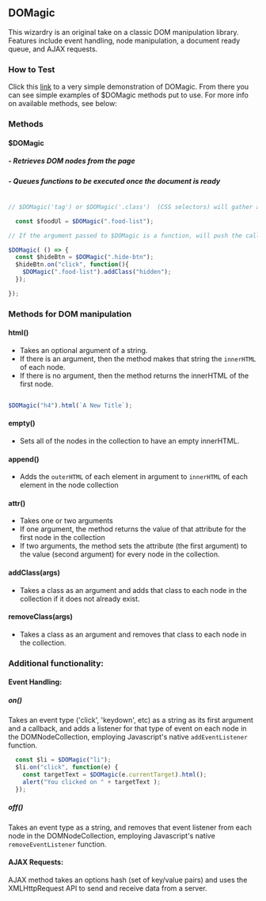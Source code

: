 ## DOMagic

This wizardry is an original take on a classic DOM
manipulation library. Features include event handling, node manipulation, a
document ready queue, and AJAX requests.

### How to Test

Click this [link]('http://sean-garner.co/DOMagic') to a very simple demonstration of DOMagic. From there you can see simple examples of $DOMagic methods put to use. For more info on available methods, see below:

### Methods

#### $DOMagic
#####   - Retrieves DOM nodes from the page
#####   - Queues functions to be executed once the document is ready

```javascript

// $DOMagic('tag') or $DOMagic('.class')  (CSS selectors) will gather all of the matching nodes on the DOM and create a new DOMNodeCollection object, employing Javascript's native querySelectorAll() function. Once these nodes are wrapped in a DOMNodeCollection object, they gain access to some built in methods.

  const $foodUl = $DOMagic(".food-list");

// If the argument passed to $DOMagic is a function, will push the callback function into a queue to be executed on when the document is fully loaded.

$DOMagic( () => {
  const $hideBtn = $DOMagic(".hide-btn");
  $hideBtn.on("click", function(){
    $DOMagic(".food-list").addClass("hidden");
  });

});

```

### Methods for DOM manipulation

#### html()
  * Takes an optional argument of a string.
  * If there is an argument, then the method makes that string the `innerHTML` of each node.
  * If there is no argument, then the method returns the innerHTML of the first node.

  ```javascript

  $DOMagic("h4").html(`A New Title`);

  ```

#### empty()
  * Sets all of the nodes in the collection to have an empty innerHTML.

#### append()
  * Adds the `outerHTML` of each element in argument to `innerHTML` of each element in the node collection

#### attr()
  * Takes one or two arguments
  * If one argument, the method returns the value of that attribute for the first node in the collection
  * If two arguments, the method sets the attribute (the first argument) to the value (second argument) for every node in the collection.

#### addClass(args)
  * Takes a class as an argument and adds that class to each node in the collection if it does not already exist.

#### removeClass(args)
  * Takes a class as an argument and removes that class to each node in the collection.

### Additional functionality:

#### Event Handling:
##### on()

Takes an event type ('click', 'keydown', etc) as a string as its first argument and a callback, and adds a listener for that type of event on each node in the DOMNodeCollection, employing  Javascript's native `addEventListener` function.

```javascript
  const $li = $DOMagic("li");
  $li.on("click", function(e) {
    const targetText = $DOMagic(e.currentTarget).html();
    alert("You clicked on " + targetText );
  });
```

##### off()

Takes an event type as a string, and removes that event listener from each node in the DOMNodeCollection, employing  Javascript's native `removeEventListener` function.

#### AJAX Requests:

AJAX method takes an options hash (set of key/value pairs) and uses
the XMLHttpRequest API to send and receive data from a server.
